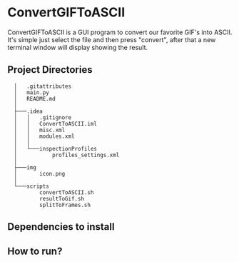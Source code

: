 # ConvertGIFToASCII
ConvertGIFToASCII is a GUI program to convert our favorite GIF's into ASCII. 
It's simple just select the file and then press "convert", after that a new terminal window will display showing the result.
## Project Directories
      │   .gitattributes
      │   main.py
      │   README.md
      │
      ├───.idea
      │   │   .gitignore
      │   │   ConvertToASCII.iml
      │   │   misc.xml
      │   │   modules.xml
      │   │
      │   └───inspectionProfiles
      │           profiles_settings.xml
      │
      ├───img
      │       icon.png
      │
      └───scripts
              convertToASCII.sh
              resultToGif.sh
              splitToFrames.sh
## Dependencies to install

## How to run?
 
